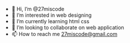 - 👋 Hi, I’m @27miscode
- 👀 I’m interested in web designing
- 🌱 I’m currently learning html css
- 💞️ I’m looking to collaborate on web application
- 📫 How to reach me 27miscode@gmail.com

<!---
27miscode/27miscode is a ✨ special ✨ repository because its `README.md` (this file) appears on your GitHub profile.
You can click the Preview link to take a look at your changes.
--->

